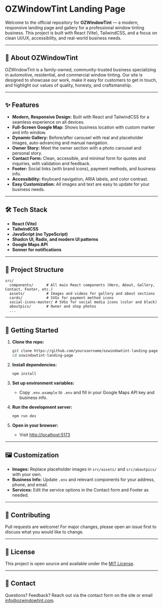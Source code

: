 # OZWindowTint Landing Page

Welcome to the official repository for **OZWindowTint** — a modern, responsive landing page and gallery for a professional window tinting business. This project is built with React (Vite), TailwindCSS, and a focus on clean UI/UX, accessibility, and real-world business needs.

---

## 🚗 About OZWindowTint

OZWindowTint is a family-owned, community-trusted business specializing in automotive, residential, and commercial window tinting. Our site is designed to showcase our work, make it easy for customers to get in touch, and highlight our values of quality, honesty, and craftsmanship.

---

## ✨ Features

- **Modern, Responsive Design:** Built with React and TailwindCSS for a seamless experience on all devices.
- **Full-Screen Google Map:** Shows business location with custom marker and info window.
- **Dynamic Gallery:** Before/after carousel with real and placeholder images, auto-advancing and manual navigation.
- **Owner Story:** Meet the owner section with a photo carousel and personal story.
- **Contact Form:** Clean, accessible, and minimal form for quotes and inquiries, with validation and feedback.
- **Footer:** Social links (with brand icons), payment methods, and business info.
- **Accessibility:** Keyboard navigation, ARIA labels, and color contrast.
- **Easy Customization:** All images and text are easy to update for your business needs.

---

## 🛠️ Tech Stack

- **React (Vite)**
- **TailwindCSS**
- **JavaScript (no TypeScript)**
- **Shadcn UI, Radix, and modern UI patterns**
- **Google Maps API**
- **Sonner for notifications**

---

## 📁 Project Structure

```
src/
  components/      # All main React components (Hero, About, Gallery, Contact, Footer, etc.)
  assets/          # Images and videos for gallery and about sections
  cards/           # SVGs for payment method icons
  social-icons-master/ # SVGs for social media icons (color and black)
  aboutpics/       # Owner and shop photos
  ...
```

---

## 🚀 Getting Started

1. **Clone the repo:**

   ```bash
   git clone https://github.com/yourusername/ozwindowtint-landing-page.git
   cd ozwindowtint-landing-page
   ```

2. **Install dependencies:**

   ```bash
   npm install
   ```

3. **Set up environment variables:**

   - Copy `.env.example` to `.env` and fill in your Google Maps API key and business info.

4. **Run the development server:**

   ```bash
   npm run dev
   ```

5. **Open in your browser:**
   - Visit [http://localhost:5173](http://localhost:5173)

---

## 🖼️ Customization

- **Images:** Replace placeholder images in `src/assets/` and `src/aboutpics/` with your own.
- **Business Info:** Update `.env` and relevant components for your address, phone, and email.
- **Services:** Edit the service options in the Contact form and Footer as needed.

---

## 🤝 Contributing

Pull requests are welcome! For major changes, please open an issue first to discuss what you would like to change.

---

## 📄 License

This project is open source and available under the [MIT License](LICENSE).

---

## 💬 Contact

Questions? Feedback? Reach out via the contact form on the site or email [info@ozwindowtint.com](mailto:info@ozwindowtint.com).
